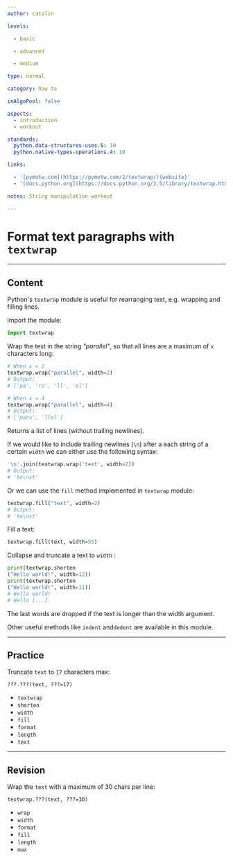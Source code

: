 ```yaml
---
author: catalin

levels:

  - basic

  - advanced

  - medium

type: normal

category: how to

inAlgoPool: false

aspects:
  - introduction
  - workout

standards:
  python.data-structures-uses.5: 10
  python.native-types-operations.4: 10

links:

  - '[pymotw.com](https://pymotw.com/2/textwrap/){website}'
  - '[docs.python.org](https://docs.python.org/3.5/library/textwrap.html){website}'

notes: String manipulation workout

---
```


# Format text paragraphs with `textwrap`

---
## Content

Python's `textwrap` module is useful for rearranging text, e.g. wrapping and filling lines.

Import the module:
```python
import textwrap
```

Wrap the text in the string *"parallel"*, so that all lines are a maximum
of `x` characters long:
```python
# When x = 2
textwrap.wrap("parallel", width=2)
# Output:
# ['pa', 'ra', 'll', 'el']

# When x = 4
textwrap.wrap("parallel", width=4)
# Output:
# ['para', 'llel']
```

Returns a list of lines (without trailing newlines).

If we would like to include trailing newlines (`\n`) after a each string of a certain `width` we can either use the following syntax:
```python
'\n'.join(textwrap.wrap('text', width=2))
# Output:
# 'te\nxt'
```

Or we can use the `fill` method implemented in `textwrap` module:
```python
textwrap.fill("text", width=2)
# Output:
# 'te\nxt'
```


Fill a text:
```python
textwrap.fill(text, width=55)
```
Collapse and truncate a text to `width` :
```python
print(textwrap.shorten
("Hello world!", width=12))
print(textwrap.shorten
("Hello world!", width=11))
# Hello world!
# Hello [...]
```
The last words are dropped if the text is longer than the width argument.

Other useful methods like `indent` and`dedent` are available in this module.

---
## Practice

Truncate `text` to `17` characters max:
```
???.???(text, ???=17)
```

* `textwrap`
* `shorten`
* `width`
* `fill`
* `format`
* `length`
* `text`

---
## Revision

Wrap the `text`  with a maximum of 30 chars per line:
```
textwrap.???(text, ???=30)
```

* `wrap`
* `width`
* `format`
* `fill`
* `length`
* `max`
